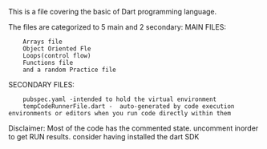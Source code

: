 This is a file covering the basic of Dart programming language.

The files are categorized to 5 main and 2 secondary:
MAIN FILES:

        Arrays file
        Object Oriented Fle
        Loops(control flow)
        Functions file
        and a random Practice file

SECONDARY FILES:

        pubspec.yaml -intended to hold the virtual environment
        tempCodeRunnerFile.dart -  auto-generated by code execution environments or editors when you run code directly within them

Disclaimer: Most of the code has the commented state. uncomment inorder to get RUN results. consider having installed the dart SDK
